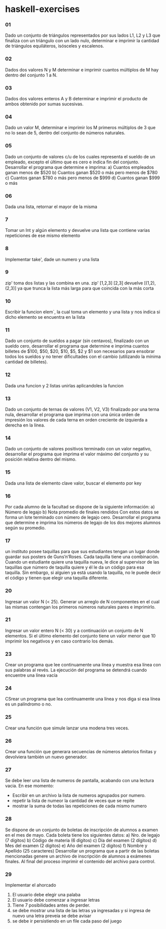# haskell-exercises

### 01
Dado un conjunto de triángulos representados por sus lados L1, L2 y L3 que finaliza con un triángulo con un lado nulo, determinar e imprimir la cantidad de triángulos equiláteros, isósceles y escalenos. 

### 02
Dados dos valores N y M determinar e imprimir cuantos múltiplos de M hay dentro del conjunto 1 a N. 

### 03
Dados dos valores enteros A y B determinar e imprimir el producto de ambos obtenido por sumas sucesivas. 

### 04
Dado un valor M, determinar e imprimir los M primeros múltiplos de 3 que no lo sean de 5, dentro del conjunto de números naturales. 

### 05
Dado un conjunto de valores c/u de los cuales representa el sueldo de un empleado, excepto el último que es cero e indica fin del conjunto. 
Desarrollar el programa que determine e imprima: 
a) Cuantos empleados ganan menos de $520 
b) Cuantos ganan $520 o más pero menos de $780 
c) Cuantos ganan $780 o más pero menos de $999 
d) Cuantos ganan $999 o más 

### 06
Dada una lista, retornar el mayor de la misma

### 7
Tomar un Int y algún elemento y devuelve una lista que contiene varias repeticiones de ese mismo elemento

### 8
Implementar take', dade un numero y una lista

### 9
zip' toma dos listas y las combina en una. zip' [1,2,3] [2,3] devuelve [(1,2),(2,3)] ya que trunca la lista más larga para que coincida con la más corta

### 10
Escribir la funcion elem`, la cual toma un elemento y una lista y nos indica si dicho elemento se encuentra en la lista

### 11
Dado un conjunto de sueldos a pagar (sin centavos), finalizado con un sueldo cero, desarrollar el programa que determine e imprima cuantos billetes de $100, $50, $20, $10, $5, $2 y $1 son necesarios para ensobrar todos los sueldos y no tener dificultades con el cambio (utilizando la mínima cantidad de billetes). 

### 12 
Dada una funcion y 2 listas unirlas aplicandoles la funcion

### 13
Dado un conjunto de ternas de valores (V1, V2, V3) finalizado por una terna nula, desarrollar el programa que imprima con una única orden de impresión los valores de cada terna en orden creciente de izquierda a derecha en la línea. 

### 14
Dado un conjunto de valores positivos terminado con un valor negativo, desarrollar el programa que imprima el valor máximo del conjunto y su posición relativa dentro del mismo. 

### 15
Dada una lista de elemento clave valor, buscar el elemento por key

### 16
Por cada alumno de la facultad se dispone de la siguiente información:
a) Número de legajo
b) Nota promedio de finales rendidos 
Con estos datos se forma un lote terminado con número de legajo cero.
Desarrollar el programa que determine e imprima los números de legajo de los dos mejores alumnos según su promedio.

### 17
un instituto posee taquillas para que sus estudiantes tengan un lugar donde guardar sus posters de Guns’n’Roses. Cada taquilla tiene una combinación. Cuando un estudiante quiere una taquilla nueva, le dice al supervisor de las taquillas que número de taquilla quiere y él le da un código para esa taquilla. Sin embargo, si alguien ya está usando la taquilla, no le puede decir el código y tienen que elegir una taquilla diferente.

### 20 
Ingresar un valor N (< 25). Generar un arreglo de N componentes en el cual las mismas contengan los primeros números naturales pares e imprimirlo.

### 21
Ingresar un valor entero N (< 30) y a continuación un conjunto de N elementos. Si el último elemento del conjunto tiene un valor menor que 10 imprimir los negativos y en caso contrario los demás.

 ### 23
Crear un programa que lee continuamente una línea y muestra esa línea con sus palabras al revés. La ejecución del programa se detendrá cuando encuentre una línea vacía

### 24
CSrear un programa que lea continuamente una línea y nos diga si esa línea es un palíndromo o no.

### 25
Crear una función que simule lanzar una modena tres veces.

### 26
Crear una función que generara secuencias de números aletorios finitas y devolviera también un nuevo generador.

### 27
Se debe leer una lista de numeros de pantalla, acabando con una lectura vacia.
En ese momento:
- Escribir en un archivo la lista de numeros agrupados por numero.
- repetir la lista de numeor la cantidad de veces que se repite
- mostrar la suma de todas las repeticiones de cada mismo numero

### 28
Se dispone de un conjunto de boletas de inscripción de alumnos a examen en el mes de mayo. Cada boleta tiene los siguientes datos:
a) Nro. de legajo (7 dígitos)
b) Código de materia (6 dígitos)
c) Día del examen (2 dígitos)
d) Mes del examen (2 dígitos)
e) Año del examen (2 dígitos)
f) Nombre y Apellido (25 caracteres) 
Desarrollar un programa que a partir de las boletas mencionadas genere un archivo de inscripción de alumnos a exámenes finales. 
Al final del proceso imprimir el contenido del archivo para control. 

### 29
Implementar el ahorcado
1. El usuario debe elegir una palaba
2. El usuario debe comenzar a ingresar letras
3. Tiene 7 posibilidades antes de perder.
4. se debe mostrar una lista de las letras ya ingresadas y si ingresa de nuevo una letra preveia se debe avisar
5. se debe ir persistiendo en un file cada paso del juego 